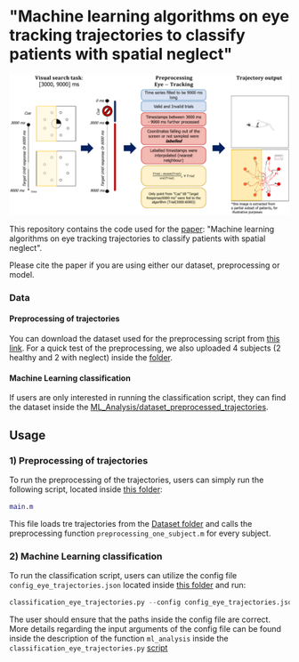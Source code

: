 # "Machine learning algorithms on eye tracking trajectories to classify patients with spatial neglect"

<p float="middle">
  <img src="https://github.com/bfranceschiello/EyeTracking_preprocessing_and_ML_analysis/blob/main/3_Figures/eye_trajectory_task.png" />
</p>

This repository contains the code used for the [paper](https://www.medrxiv.org/content/medrxiv/early/2021/12/03/2020.07.02.20143941.full.pdf): "Machine learning algorithms on eye tracking trajectories to classify patients with spatial neglect". 

Please cite the paper if you are using either our dataset, preprocessing or model.

### Data
#### Preprocessing of trajectories
You can download the dataset used for the preprocessing script from [this link](https://doi.org/10.5281/zenodo.6424677). For a quick test of the preprocessing, we also uploaded 4 subjects (2 healthy and 2 with neglect) inside the [folder](https://github.com/bfranceschiello/EyeTracking_preprocessing_and_ML_analysis/tree/main/1_Preprocessing/Dataset). 
#### Machine Learning classification
If users are only interested in running the classification script, they can find the dataset inside the [ML_Analysis/dataset_preprocessed_trajectories](https://github.com/bfranceschiello/EyeTracking_preprocessing_and_ML_analysis/tree/main/2_ML_Analysis/dataset_preprocessed_trajectories).

## Usage

### 1) Preprocessing of trajectories

To run the preprocessing of the trajectories, users can simply run the following script, located inside [this folder](https://github.com/bfranceschiello/EyeTracking_preprocessing_and_ML_analysis/tree/main/1_Preprocessing):
```matlab
main.m
```
This file loads tre trajectories from the [Dataset folder](https://github.com/bfranceschiello/EyeTracking_preprocessing_and_ML_analysis/tree/main/1_Preprocessing/Dataset) and calls the preprocessing function `preprocessing_one_subject.m` for every subject.

### 2) Machine Learning classification

To run the classification script, users can utilize the config file `config_eye_trajectories.json` located inside [this folder](https://github.com/bfranceschiello/EyeTracking_preprocessing_and_ML_analysis/tree/main/0_Config_files) and run:
```python
classification_eye_trajectories.py --config config_eye_trajectories.json
```
The user should ensure that the paths inside the config file are correct. More details regarding the input arguments of the config file can be found inside the description of the function `ml_analysis` inside the `classification_eye_trajectories.py` [script](https://github.com/bfranceschiello/EyeTracking_preprocessing_and_ML_analysis/blob/a4222d99f9584e782befc85ded5e2f4402c31d87/2_ML_Analysis/classification_eye_trajectories.py#L15)

